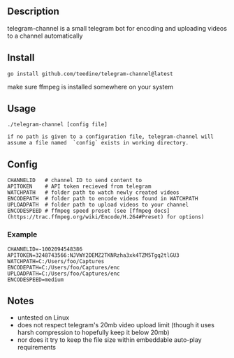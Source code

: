 ## Description
   telegram-channel is a small telegram bot for encoding and uploading videos to a channel automatically
## Install
    go install github.com/teedine/telegram-channel@latest
make sure ffmpeg is installed somewhere on your system
## Usage
    ./telegram-channel [config file]

    if no path is given to a configuration file, telegram-channel will assume a file named  `config` exists in working directory.
## Config
    CHANNELID	# channel ID to send content to	    
    APITOKEN	# API token recieved from telegram
    WATCHPATH	# folder path to watch newly created videos
    ENCODEPATH	# folder path to encode videos found in WATCHPATH
    UPLOADPATH	# folder path to upload videos to your channel
    ENCODESPEED # ffmpeg speed preset (see [ffmpeg docs](https://trac.ffmpeg.org/wiki/Encode/H.264#Preset) for options)
### Example
    CHANNELID=-1002094548386
    APITOKEN=3248743566:NJVWY2DEMZ2TKNRzha3xk4TZM5Tgq2tlGU3
    WATCHPATH=C:/Users/foo/Captures
    ENCODEPATH=C:/Users/foo/Captures/enc
    UPLOADPATH=C:/Users/foo/Captures/enc
    ENCODESPEED=medium

## Notes
 - untested on Linux
 - does not respect telegram's 20mb video upload limit (though it uses harsh compression to hopefully keep it below 20mb)
 - nor does it try to keep the file size within embeddable auto-play requirements

